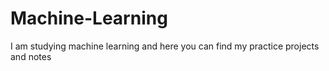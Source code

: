 # Machine-Learning
I am studying machine learning and here you can find my practice projects and notes
